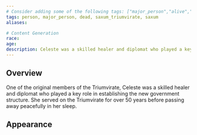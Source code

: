 ```yaml
---
# Consider adding some of the following tags: ["major_person","alive","dead"]
tags: person, major_person, dead, saxum_triumvirate, saxum
aliases:

# Content Generation
race:
age:
description: Celeste was a skilled healer and diplomat who played a key role in establishing the new government structure. She served on the Triumvirate for over 50 years before passing away peacefully in her sleep.
---
```

## Overview
One of the original members of the Triumvirate, Celeste was a skilled healer and diplomat who played a key role in establishing the new government structure. She served on the Triumvirate for over 50 years before passing away peacefully in her sleep.
## Appearance
